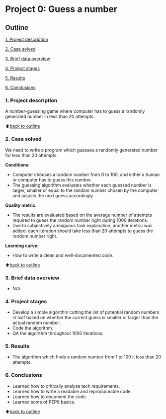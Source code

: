 # Project 0: Guess a number

## Outline

[1. Project description](https://github.com/GetterGit/sf_data_science/tree/main/Homework%200:%20guess%20a%20number/README.md#Project-description)

[2. Case solved](https://github.com/GetterGit/sf_data_science/tree/main/Homework%200:%20guess%20a%20number/README.md#Case-solved)

[3. Brief data overview](https://github.com/GetterGit/sf_data_science/tree/main//Homework%200:%20guess%20a%20number/README.md#Brief-data-overview)

[4. Project stages](https://github.com/github.com/GetterGit/sf_data_science/tree/main//Homework%200:%20guess%20a%20number/README.md#Project-stages)

[5. Results](https://github.com/github.com/GetterGit/sf_data_science/tree/main//Homework%200:%20guess%20a%20number/README.md#Results)

[6. Conclusions](https://github.com/github.com/GetterGit/sf_data_science/tree/main//Homework%200:%20guess%20a%20number/README.md#Conclusions)

### 1. Project description

A number-guessing game where computer has to guess a randomly generated number in less than 20 attempts.

:arrow_up:[back to outline](https://github.com/GetterGit/sf_data_science/tree/main/Project%200:%20Guess%20a%20number/README.md#Outline)

### 2. Case solved

We need to write a program which guesses a randomly generated number for less than 20 attempts.

**Conditions:**

- Computer chooses a random number from 0 to 100, and either a human or computer has to guess this number.
- The guessing algorithm evaluates whether each guessed number is larger, smaller or equal to the random number chosen by the computer and adjusts the next guess accordingly.

**Quality metric:**

- The results are evaluated based on the average number of attempts required to guess the random number right during 1000 iterations.
- Due to subjectively ambiguous task explanation, another metric was added: each iteration should take less than 20 attempts to guess the random number right.

**Learning curve:**

- How to write a clean and well-documented code.

:arrow_up:[back to outline](https://github.com/GetterGit/sf_data_science/tree/main/Project%200:%20Guess%20a%20number/README.md#Outline)

### 3. Brief data overview

- N/A

### 4. Project stages

- Develop a simple algorithm cutting the list of potential random numbers in half based on whether the current guess is smaller or larger than the actual random number.
- Code the algorithm.
- QA the algorithm throughout 1000 iterations.

### 5. Results

- The algorithm which finds a random number from 1 to 100 it less than 20 attempts.

### 6. Conclusions

- Learned how to critically analyze tech requirements.
- Learned how to write a readable and reproduceable code.
- Learned how to document the code.
- Learned some of PEP8 basics.

:arrow_up:[back to outline](https://github.com/GetterGit/sf_data_science/tree/main/Project%200:%20Guess%20a%20number/README.md#Outline)
